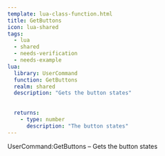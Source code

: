 ```yaml
---
template: lua-class-function.html
title: GetButtons
icon: lua-shared
tags:
  - lua
  - shared
  - needs-verification
  - needs-example
lua:
  library: UserCommand
  function: GetButtons
  realm: shared
  description: "Gets the button states"
  
  
  returns:
    - type: number
      description: "The button states"
---
```


<div class="lua__search__keywords">
UserCommand:GetButtons &#x2013; Gets the button states
</div>
